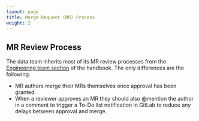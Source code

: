 ```yaml
---
layout: page
title: Merge Request (MR) Process
weight: 2
---
```


## MR Review Process

The data team inherits most of its MR review processes from the [Engineering team section](/engineering/merge-process) of the handbook. The only differences are the following:

- MR authors merge their MRs themselves once approval has been granted.
- When a reviewer approves an MR they should also @mention the author in a comment to trigger a To-Do list notification in GitLab to reduce any delays between approval and merge. 
